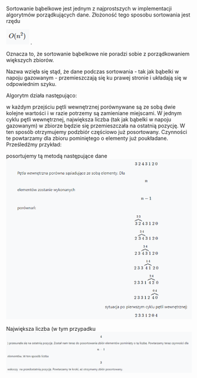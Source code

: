 Sortowanie bąbelkowe jest jednym z najprostszych w implementacji algorytmów porządkujących dane. Złożoność tego sposobu sortowania jest rzędu

![img_2.png](img_2.png)
. 

Oznacza to, że sortowanie bąbelkowe nie poradzi sobie z porządkowaniem większych zbiorów.

Nazwa wzięła się stąd, że dane podczas sortowania - tak jak bąbelki w napoju gazowanym - przemieszczają się ku prawej stronie i układają się w odpowiednim szyku.

Algorytm działa następująco:

w każdym przejściu pętli wewnętrznej porównywane są ze sobą dwie kolejne wartości i w razie potrzemy są zamieniane miejscami. W jednym cyklu pętli wewnętrznej, największa liczba (tak jak bąbelki w napoju gazowanym) w zbiorze będzie się przemieszczała na ostatnią pozycję. W ten sposób otrzymujemy podzbiór częściowo już posortowany. Czynności te powtarzamy dla zbioru pominiętego o elementy już poukładane. Prześledźmy przykład:

posortujemy tą metodą następujące dane
![img.png](img.png)

Największa liczba (w tym przypadku
![img_1.png](img_1.png)
